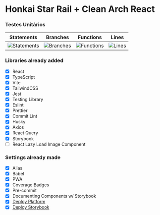 # Honkai Star Rail + Clean Arch React

### Testes Unitários

|                                        Statements                                        |                                       Branches                                       |                                       Functions                                        |                                     Lines                                      |
| :--------------------------------------------------------------------------------------: | :----------------------------------------------------------------------------------: | :------------------------------------------------------------------------------------: | :----------------------------------------------------------------------------: |
| ![Statements](https://img.shields.io/badge/statements-100%25-brightgreen.svg?style=flat) | ![Branches](https://img.shields.io/badge/branches-100%25-brightgreen.svg?style=flat) | ![Functions](https://img.shields.io/badge/functions-100%25-brightgreen.svg?style=flat) | ![Lines](https://img.shields.io/badge/lines-100%25-brightgreen.svg?style=flat) |

### Libraries already added

- [x] React
- [x] TypeScript
- [x] Vite
- [x] TailwindCSS
- [x] Jest
- [x] Testing Library
- [x] Eslint
- [x] Prettier
- [x] Commit Lint
- [x] Husky
- [x] Axios
- [x] React Query
- [x] Storybook
- [ ] React Lazy Load Image Component

### Settings already made

- [x] Alias
- [x] Babel
- [x] PWA
- [x] Coverage Badges
- [x] Pre-commit
- [x] Documenting Components w/ Storybook
- [x] [Deploy Platform](https://honkai-star-rail-clean-react.vercel.app/)
- [x] [Deploy Storybook](https://643c52c710255e45ba42fd35-ksiiytdwtz.chromatic.com/)
